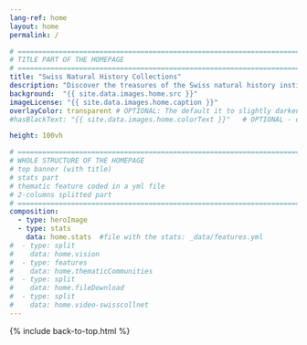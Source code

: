 ```yaml
---
lang-ref: home
layout: home
permalink: /

# ====================================================================================
# TITLE PART OF THE HOMEPAGE
# ====================================================================================
title: "Swiss Natural History Collections"
description: "Discover the treasures of the Swiss natural history institutions"
background:  "{{ site.data.images.home.src }}"
imageLicense: "{{ site.data.images.home.caption }}"
overlayColor: transparent # OPTIONAL: The default it to slightly darken the image. Set to "transparent" to disable filter. Example value: #00000055
#hasBlackText: "{{ site.data.images.home.colorText }}"   # OPTIONAL - default is black. Depending on your background image is can be useful to change text color

height: 100vh

# ====================================================================================
# WHOLE STRUCTURE OF THE HOMEPAGE
# top banner (with title)
# stats part
# thematic feature coded in a yml file
# 2-columns splitted part
# ====================================================================================
composition:
  - type: heroImage
  - type: stats
    data: home.stats  #file with the stats: _data/features.yml
#  - type: split
#    data: home.vision
#  - type: features
#    data: home.thematicCommunities
#  - type: split
#    data: home.fileDownload
#  - type: split
#    data: home.video-swisscollnet
---
```


{% include back-to-top.html %}
